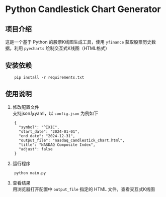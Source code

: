 # Python Candlestick Chart Generator
## 项目介绍
这是一个基于 Python 的股票K线图生成工具，使用 `yfinance` 获取股票历史数据，利用 `pyecharts` 绘制交互式K线图（HTML格式）
## 安装依赖
```
    pip install -r requirements.txt
```
## 使用说明
1. 修改配置文件  
支持json与yaml，以 `config.json` 为例如下
```
    {
      "symbol": "^IXIC",
      "start_date": "2024-01-01",
      "end_date": "2024-12-31",
      "output_file": "nasdaq_candlestick_chart.html",
      "title": "NASDAQ Composite Index",
      "adjust": false
    }
```
2. 运行程序
```
    python main.py
```
3. 查看结果  
用浏览器打开配置中 `output_file` 指定的 HTML 文件，查看交互式K线图
